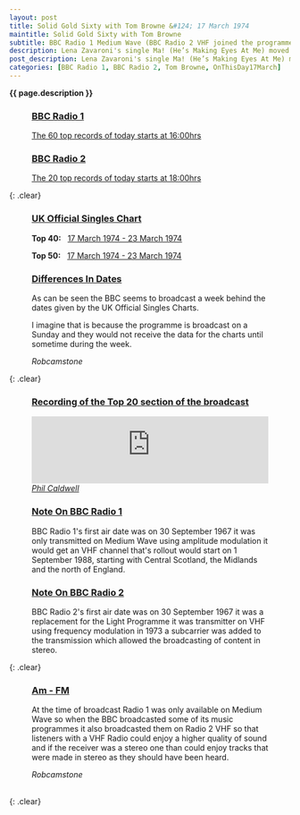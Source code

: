 ```yaml
---
layout: post
title: Solid Gold Sixty with Tom Browne &#124; 17 March 1974
maintitle: Solid Gold Sixty with Tom Browne
subtitle: BBC Radio 1 Medium Wave (BBC Radio 2 VHF joined the programme for the top 20)
description: Lena Zavaroni's single Ma! (He’s Making Eyes At Me) moved down the charts from number 13 to number 14.
post_description: Lena Zavaroni's single Ma! (He’s Making Eyes At Me) moved down the charts from number 13 to number 14.
categories: [BBC Radio 1, BBC Radio 2, Tom Browne, OnThisDay17March]
---
```


<strong>{{ page.description }}</strong>

<figure class="fig1">
<h3 id="radio-1"><a href="#radio-1">BBC Radio 1</a></h3>
<p><a class="external-link" href="https://genome.ch.bbc.co.uk/schedules/radio1/england/1974-03-17#at-16.00">The 60 top records of today starts at 16:00hrs</a></p>
</figure>

<figure class="fig2">
<h3 id="radio-2"><a href="#radio-2">BBC Radio 2</a></h3>
<p><a class="external-link" href="https://genome.ch.bbc.co.uk/schedules/radio2/1974-03-17#at-18.00">The 20 top records of today starts at 18:00hrs</a></p>
</figure>

{: .clear}

<figure class="fig1">
<h3 id="charts"><a href="#charts">UK Official Singles Chart</a></h3>
<p><strong>Top 40:</strong> &nbsp; <a class="external-link" href="https://www.officialcharts.com/charts/singles-chart/19740317/750140/">17 March 1974 - 23 March 1974</a></p>
<p><strong>Top 50:</strong> &nbsp; <a class="external-link" href="https://www.officialcharts.com/charts/singles-chart/19740317/7501/">17 March 1974 - 23 March 1974</a></p>
</figure>

<figure class="fig1">
<h3 id="dates"><a href="#dates">Differences In Dates</a></h3>
<p>As can be seen the BBC seems to broadcast a week behind the dates given by the UK Official Singles Charts.</p>
<p>I imagine that is because the programme is broadcast on a Sunday and they would not receive the data for the charts until sometime during the week.</p>
<cite>Robcamstone</cite>
</figure>

{: .clear}

<figure class="fig3">
<h3 id="recording"><a href="#recording">Recording of the Top 20 section of the broadcast</a></h3>
<iframe width="100%" height="120" src="https://www.mixcloud.com/widget/iframe/?hide_cover=1&light=1&feed=%2Fphil-caldwell%2Ftom-browne-uk-top-20-17-04-1974%2F" frameborder="0" ></iframe>
<cite><a href="https://www.mixcloud.com/phil-caldwell">Phil Caldwell</a></cite>
</figure>

<figure class="fig1">
<h3 id="note-1"><a href="#note-1">Note On BBC Radio 1</a></h3>
<p>BBC Radio 1's first air date was on 30 September 1967 it was only transmitted on Medium Wave using amplitude modulation it would get an VHF channel that's rollout would start on 1 September 1988, starting with Central Scotland, the Midlands and the north of England.</p>
</figure>

<figure class="fig2">
<h3 id="note-2"><a href="#note-2">Note On BBC Radio 2</a></h3>
<p>BBC Radio 2's first air date was on 30 September 1967 it was a replacement for the Light Programme it was transmitter on VHF using frequency modulation in 1973 a subcarrier was added to the transmission which allowed the broadcasting of content in stereo.</P>
</figure>

{: .clear}

<figure class="fig3">
<h3 id="am-fm"><a href="#am-fm">Am - FM</a></h3>
<p>At the time of broadcast Radio 1 was only available on Medium Wave so when the BBC broadcasted some of its music programmes it also broadcasted them on Radio 2 VHF so that listeners with a VHF Radio could enjoy a higher quality of sound and if the receiver was a stereo one than could enjoy tracks that were made in stereo as they should have been heard.</p>
<cite>Robcamstone</cite>
</figure>

<br />{: .clear}

